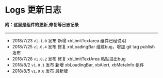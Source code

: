 # Logs 更新日志
#### 附：这里是组件的更新,修复等日志记录
----
* 2018/7/23 ```v1.1.0``` 发布 新增 xbLimitTextarea 组件已经说明
* 2018/7/25 ```v1.0.4``` 发布 修复 xbLoadingBar 组建bug，增加 git tag publish 发布
* 2018/7/28 ```v1.0.2``` 发布 修复 xbLimitTextArea 粘贴溢出bug
* 2018/8/2 ```v1.0.1``` 发布 新增 xbLoadingBar, xbAlert, xbMetaInfo 组件
* 2018/8/5 ```v1.0.0``` 发布 最新版
